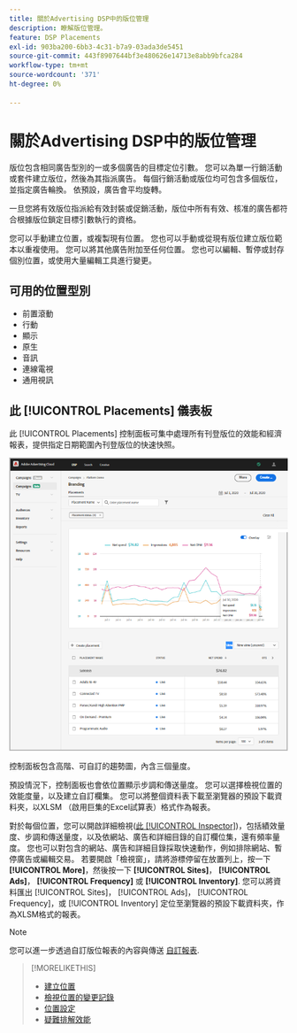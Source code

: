 ```yaml
---
title: 關於Advertising DSP中的版位管理
description: 瞭解版位管理。
feature: DSP Placements
exl-id: 903ba200-6bb3-4c31-b7a9-03ada3de5451
source-git-commit: 443f8907644bf3e480626e14713e8abb9bfca284
workflow-type: tm+mt
source-wordcount: '371'
ht-degree: 0%

---
```


# 關於Advertising DSP中的版位管理

版位包含相同廣告型別的一或多個廣告的目標定位引數。 您可以為單一行銷活動或套件建立版位，然後為其指派廣告。 每個行銷活動或版位均可包含多個版位，並指定廣告輪換。 依預設，廣告會平均旋轉。

一旦您將有效版位指派給有效封裝或促銷活動，版位中所有有效、核准的廣告都符合根據版位鎖定目標引數執行的資格。

您可以手動建立位置，或複製現有位置。 您也可以手動或從現有版位建立版位範本以重複使用。 您可以將其他廣告附加至任何位置。 您也可以編輯、暫停或封存個別位置，或使用大量編輯工具進行變更。

## 可用的位置型別

* 前置滾動
* 行動
* 顯示
* 原生
* 音訊
* 連線電視
* 通用視訊

## 此 [!UICONTROL Placements] 儀表板

此 [!UICONTROL Placements] 控制面板可集中處理所有刊登版位的效能和經濟報表，提供指定日期範圍內刊登版位的快速快照。

![版位控制面板](/help/dsp/assets/placement-dashboard.png)

控制面板包含高階、可自訂的趨勢圖，內含三個量度。

預設情況下，控制面板也會依位置顯示步調和傳送量度。 您可以選擇檢視位置的效能度量，以及建立自訂欄集。 您可以將整個資料表下載至瀏覽器的預設下載資料夾，以XLSM （啟用巨集的Excel試算表）格式作為報表。

對於每個位置，您可以開啟詳細檢視([此 [!UICONTROL Inspector]](/help/dsp/campaign-management/reports/campaign-reports-about.md))，包括績效量度、步調和傳送量度，以及依網站、廣告和詳細目錄的自訂欄位集，還有頻率量度。 您也可以對包含的網站、廣告和詳細目錄採取快速動作，例如排除網站、暫停廣告或編輯交易。 若要開啟「檢視窗」，請將游標停留在放置列上，按一下 **[!UICONTROL More]**，然後按一下 **[!UICONTROL Sites]**， **[!UICONTROL Ads]**， **[!UICONTROL Frequency]** 或 **[!UICONTROL Inventory]**. 您可以將資料匯出 [!UICONTROL Sites]， [!UICONTROL Ads]， [!UICONTROL Frequency]，或 [!UICONTROL Inventory]  定位至瀏覽器的預設下載資料夾，作為XLSM格式的報表。

>[!NOTE]
>
>您可以進一步透過自訂版位報表的內容與傳送 [自訂報表](/help/dsp/reports/report-about.md).

>[!MORELIKETHIS]
>
>* [建立位置](placement-create.md)
>* [檢視位置的變更記錄](placement-change-log.md)
>* [位置設定](placement-settings.md)
>* [疑難排解效能](/help/dsp/optimization/troubleshooting-performance.md)

